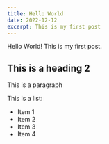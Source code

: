```yaml
---
title: Hello World
date: 2022-12-12
excerpt: This is my first post
---
```


Hello World! This is my first post.

## This is a heading 2

This is a paragraph

This is a list:

- Item 1
- Item 2
- Item 3
- Item 4
